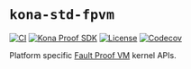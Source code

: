 # `kona-std-fpvm`

<a href="https://github.com/anton-rs/kona/actions/workflows/rust_ci.yaml"><img src="https://github.com/anton-rs/kona/actions/workflows/rust_ci.yaml/badge.svg?label=ci" alt="CI"></a>
<a href="https://crates.io/crates/kona-std-fpvm"><img src="https://img.shields.io/crates/v/kona-std-fpvm.svg?label=kona-std-fpvm&labelColor=2a2f35" alt="Kona Proof SDK"></a>
<a href="https://github.com/anton-rs/kona/blob/main/LICENSE.md"><img src="https://img.shields.io/badge/License-MIT-d1d1f6.svg?label=license&labelColor=2a2f35" alt="License"></a>
<a href="https://img.shields.io/codecov/c/github/anton-rs/kona"><img src="https://img.shields.io/codecov/c/github/anton-rs/kona" alt="Codecov"></a>

Platform specific [Fault Proof VM][g-fault-proof-vm] kernel APIs.

[g-fault-proof-vm]: https://specs.optimism.io/experimental/fault-proof/index.html#fault-proof-vm
